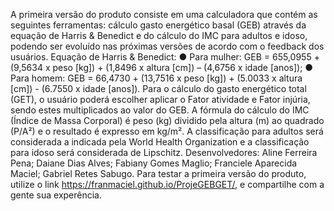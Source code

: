   A primeira versão do produto consiste em uma calculadora que contém as seguintes ferramentas: cálculo gasto energético basal (GEB) através da equação de Harris & Benedict e do cálculo do IMC para adultos e idoso, podendo ser evoluído nas próximas versões de acordo com o feedback dos usuários.
Equação de Harris & Benedict:
    ● Para mulher:
      GEB = 655,0955 + (9,5634 x peso [kg]) + (1,8496 x altura [cm]) – (4,6756 x idade [anos]);
    ● Para homem:
      GEB = 66,4730 + (13,7516 x peso [kg]) + (5.0033 x altura [cm]) - (6.7550 x idade [anos]).
  Para o cálculo do gasto energético total (GET), o usuário poderá escolher aplicar o Fator atividade e Fator injúria, sendo estes multiplicados ao valor do GEB.
  A fórmula do cálculo do IMC (Índice de Massa Corporal) é peso (kg) dividido pela altura (m) ao quadrado (P/A²) e o resultado é expresso em kg/m². A classificação para adultos será considerada a indicada pela World Health Organization e a classificação para idoso será considerada de Lipschitz.
  Desenvolvedores:
    Aline Ferreira Pena;
    Daiane Dias Alves;
    Fabiany Gomes Maglio;
    Franciele Aparecida Maciel;
    Gabriel Retes Sabugo.
  Para testar a primeira versão do produto, utilize o link <https://franmaciel.github.io/ProjeGEBGET/>, e compartilhe com a gente sua experência.
    

